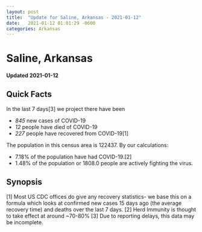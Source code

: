 ```yaml
---
layout: post
title:  "Update for Saline, Arkansas - 2021-01-12"
date:   2021-01-12 01:01:29 -0600
categories: Arkansas
---
```


# Saline, Arkansas
#### Updated 2021-01-12

## Quick Facts

In the last 7 days[3] we project there have been
- *845* new cases of COVID-19
- *12* people have died of COVID-19
- *227* people have recovered from COVID-19[1]

The population in this census area is 122437. By our calculations:
- 7.18% of the population have had COVID-19.[2]
- 1.48% of the population or 1808.0 people are actively fighting the virus.

## Synopsis




[1] Most US CDC offices do give any recovery statistics- we base this on a formula which looks at confirmed new cases
15 days ago (the average recovery time) and deaths over the last 7 days.
[2] Herd Immunity is thought to take effect at around ~70-80%
[3] Due to reporting delays, this data may be incomplete. 
    